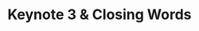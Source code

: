 ---
slug: keynote-3
type: event
event_type: Keynote
title: Keynote 3 & Closing Words
venue: VOGELFREI
date_time: Friday, April 21st, 14:00
schedule:
    -   time: t14:00
        item: "Keynote: Click Nilson"
    -   time: t15:00
        item: "Closing Words"
---